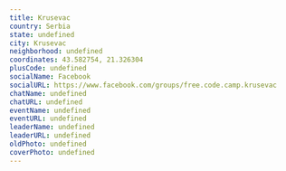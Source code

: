 ```yaml
---
title: Krusevac
country: Serbia
state: undefined
city: Krusevac
neighborhood: undefined
coordinates: 43.582754, 21.326304
plusCode: undefined
socialName: Facebook
socialURL: https://www.facebook.com/groups/free.code.camp.krusevac
chatName: undefined
chatURL: undefined
eventName: undefined
eventURL: undefined
leaderName: undefined
leaderURL: undefined
oldPhoto: undefined
coverPhoto: undefined
---
```

